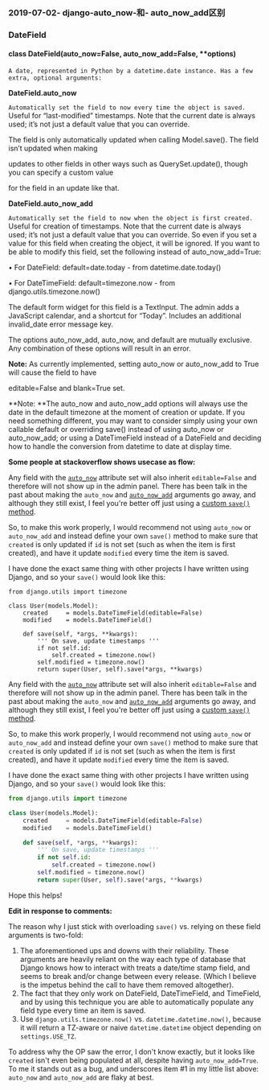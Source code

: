 ### 2019-07-02- django-auto_now-和- auto_now_add区别

### DateField

#### class DateField(auto_now=False, auto_now_add=False, **options)

`A date, represented in Python by a datetime.date instance. Has a few extra, optional arguments:`

**DateField.auto_now**

`Automatically set the field to now every time the object is saved.` Useful for “last-modified” timestamps. Note that the current date is always used; it’s not just a default value that you can override.

The field is only automatically updated when calling Model.save(). The field isn’t updated when making

updates to other fields in other ways such as QuerySet.update(), though you can specify a custom value

for the field in an update like that.

**DateField.auto_now_add**

`Automatically set the field to now when the object is first created.` Useful for creation of timestamps. Note that the current date is always used; it’s not just a default value that you can override. So even if you set a value for this field when creating the object, it will be ignored. If you want to be able to modify this field, set the following instead of auto_now_add=True:

• For DateField: default=date.today - from datetime.date.today()

• For DateTimeField: default=timezone.now - from django.utils.timezone.now()

The default form widget for this field is a TextInput. The admin adds a JavaScript calendar, and a shortcut for “Today”. Includes an additional invalid_date error message key.

The options auto_now_add, auto_now, and default are mutually exclusive. Any combination of these options will result in an error.

**Note:** As currently implemented, setting auto_now or auto_now_add to True will cause the field to have

editable=False and blank=True set.

**Note: **The auto_now and auto_now_add options will always use the date in the default timezone at the moment of creation or update. If you need something different, you may want to consider simply using your own callable default or overriding save() instead of using auto_now or auto_now_add; or using a DateTimeField instead of a DateField and deciding how to handle the conversion from datetime to date at display time.

**Some people at stackoverflow shows usecase as flow:**

Any field with the [`auto_now`](https://docs.djangoproject.com/en/2.2/ref/models/fields/#django.db.models.DateField.auto_now) attribute set will also inherit `editable=False` and therefore will not show up in the admin panel. There has been talk in the past about making the `auto_now` and [`auto_now_add`](https://docs.djangoproject.com/en/2.2/ref/models/fields/#django.db.models.DateField.auto_now_add) arguments go away, and although they still exist, I feel you're better off just using a [custom `save()` method](https://docs.djangoproject.com/en/2.2/topics/db/models/#overriding-model-methods).

So, to make this work properly, I would recommend not using `auto_now` or `auto_now_add` and instead define your own `save()` method to make sure that `created` is only updated if `id` is not set (such as when the item is first created), and have it update `modified` every time the item is saved.

I have done the exact same thing with other projects I have written using Django, and so your `save()` would look like this:

```
from django.utils import timezone

class User(models.Model):
    created     = models.DateTimeField(editable=False)
    modified    = models.DateTimeField()

    def save(self, *args, **kwargs):
        ''' On save, update timestamps '''
        if not self.id:
            self.created = timezone.now()
        self.modified = timezone.now()
        return super(User, self).save(*args, **kwargs)
```

Any field with the [`auto_now`](https://docs.djangoproject.com/en/2.2/ref/models/fields/#django.db.models.DateField.auto_now) attribute set will also inherit `editable=False` and therefore will not show up in the admin panel. There has been talk in the past about making the `auto_now` and [`auto_now_add`](https://docs.djangoproject.com/en/2.2/ref/models/fields/#django.db.models.DateField.auto_now_add) arguments go away, and although they still exist, I feel you're better off just using a [custom `save()` method](https://docs.djangoproject.com/en/2.2/topics/db/models/#overriding-model-methods).

So, to make this work properly, I would recommend not using `auto_now` or `auto_now_add` and instead define your own `save()` method to make sure that `created` is only updated if `id` is not set (such as when the item is first created), and have it update `modified` every time the item is saved.

I have done the exact same thing with other projects I have written using Django, and so your `save()` would look like this:

```py
from django.utils import timezone

class User(models.Model):
    created     = models.DateTimeField(editable=False)
    modified    = models.DateTimeField()

    def save(self, *args, **kwargs):
        ''' On save, update timestamps '''
        if not self.id:
            self.created = timezone.now()
        self.modified = timezone.now()
        return super(User, self).save(*args, **kwargs)
```

Hope this helps!

**Edit in response to comments:**

The reason why I just stick with overloading `save()` vs. relying on these field arguments is two-fold:

1. The aforementioned ups and downs with their reliability. These arguments are heavily reliant on the way each type of database that Django knows how to interact with treats a date/time stamp field, and seems to break and/or change between every release. (Which I believe is the impetus behind the call to have them removed altogether).
2. The fact that they only work on DateField, DateTimeField, and TimeField, and by using this technique you are able to automatically populate any field type every time an item is saved.
3. Use `django.utils.timezone.now()` vs. `datetime.datetime.now()`, because it will return a TZ-aware or naive `datetime.datetime` object depending on `settings.USE_TZ`.

To address why the OP saw the error, I don't know exactly, but it looks like `created` isn't even being populated at all, despite having `auto_now_add=True`. To me it stands out as a bug, and underscores item #1 in my little list above: `auto_now` and `auto_now_add` are flaky at best.
